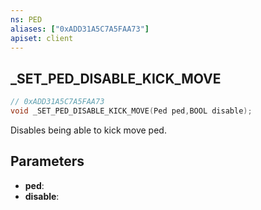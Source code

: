 ```yaml
---
ns: PED
aliases: ["0xADD31A5C7A5FAA73"]
apiset: client
---
```

## _SET_PED_DISABLE_KICK_MOVE

```c
// 0xADD31A5C7A5FAA73
void _SET_PED_DISABLE_KICK_MOVE(Ped ped,BOOL disable);
```

Disables being able to kick move ped.

## Parameters
* **ped**:
* **disable**:



